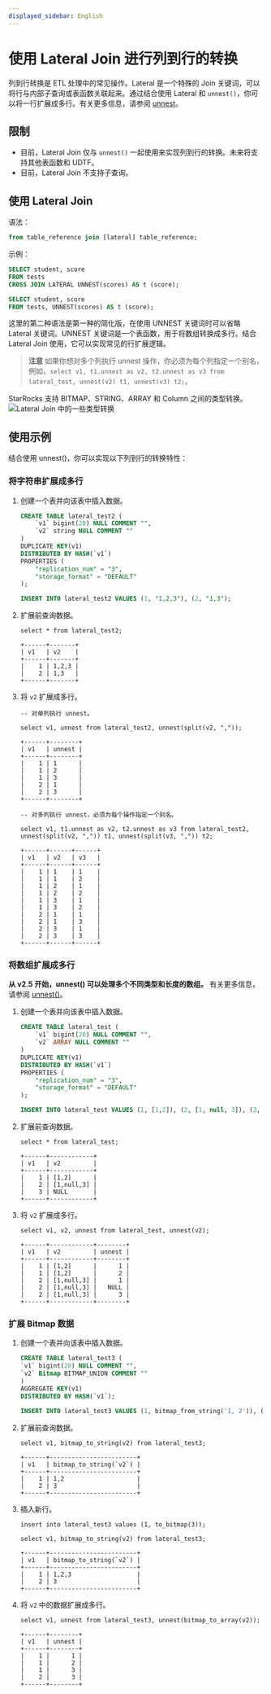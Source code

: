 ```yaml
---
displayed_sidebar: English
---
```


# 使用 Lateral Join 进行列到行的转换

列到行转换是 ETL 处理中的常见操作。Lateral 是一个特殊的 Join 关键词，可以将行与内部子查询或表函数关联起来。通过结合使用 Lateral 和 `unnest()`，你可以将一行扩展成多行。有关更多信息，请参阅 [unnest](../sql-reference/sql-functions/array-functions/unnest.md)。

## 限制

* 目前，Lateral Join 仅与 `unnest()` 一起使用来实现列到行的转换。未来将支持其他表函数和 UDTF。
* 目前，Lateral Join 不支持子查询。

## 使用 Lateral Join

语法：

```SQL
from table_reference join [lateral] table_reference;
```

示例：

```SQL
SELECT student, score
FROM tests
CROSS JOIN LATERAL UNNEST(scores) AS t (score);

SELECT student, score
FROM tests, UNNEST(scores) AS t (score);
```

这里的第二种语法是第一种的简化版，在使用 UNNEST 关键词时可以省略 Lateral 关键词。UNNEST 关键词是一个表函数，用于将数组转换成多行。结合 Lateral Join 使用，它可以实现常见的行扩展逻辑。

> **注意**
> 如果你想对多个列执行 unnest 操作，你必须为每个列指定一个别名，例如，`select v1, t1.unnest as v2, t2.unnest as v3 from lateral_test, unnest(v2) t1, unnest(v3) t2;`。

StarRocks 支持 BITMAP、STRING、ARRAY 和 Column 之间的类型转换。
![Lateral Join 中的一些类型转换](../assets/lateral_join_type_conversion.png)

## 使用示例

结合使用 unnest()，你可以实现以下列到行的转换特性：

### 将字符串扩展成多行

1. 创建一个表并向该表中插入数据。

   ```SQL
   CREATE TABLE lateral_test2 (
       `v1` bigint(20) NULL COMMENT "",
       `v2` string NULL COMMENT ""
   )
   DUPLICATE KEY(v1)
   DISTRIBUTED BY HASH(`v1`)
   PROPERTIES (
       "replication_num" = "3",
       "storage_format" = "DEFAULT"
   );
   
   INSERT INTO lateral_test2 VALUES (1, "1,2,3"), (2, "1,3");
   ```

2. 扩展前查询数据。

   ```Plain
   select * from lateral_test2;
   
   +------+-------+
   | v1   | v2    |
   +------+-------+
   |    1 | 1,2,3 |
   |    2 | 1,3   |
   +------+-------+
   ```

3. 将 `v2` 扩展成多行。

   ```Plain
   -- 对单列执行 unnest。
   
   select v1, unnest from lateral_test2, unnest(split(v2, ","));
   
   +------+--------+
   | v1   | unnest |
   +------+--------+
   |    1 | 1      |
   |    1 | 2      |
   |    1 | 3      |
   |    2 | 1      |
   |    2 | 3      |
   +------+--------+
   
   -- 对多列执行 unnest，必须为每个操作指定一个别名。
   
   select v1, t1.unnest as v2, t2.unnest as v3 from lateral_test2, unnest(split(v2, ",")) t1, unnest(split(v3, ",")) t2;
   
   +------+------+------+
   | v1   | v2   | v3   |
   +------+------+------+
   |    1 | 1    | 1    |
   |    1 | 1    | 2    |
   |    1 | 2    | 1    |
   |    1 | 2    | 2    |
   |    1 | 3    | 1    |
   |    1 | 3    | 2    |
   |    2 | 1    | 1    |
   |    2 | 1    | 3    |
   |    2 | 3    | 1    |
   |    2 | 3    | 3    |
   +------+------+------+
   ```

### 将数组扩展成多行

**从 v2.5 开始，unnest() 可以处理多个不同类型和长度的数组。** 有关更多信息，请参阅 [unnest()](../sql-reference/sql-functions/array-functions/unnest.md)。

1. 创建一个表并向该表中插入数据。

   ```SQL
   CREATE TABLE lateral_test (
       `v1` bigint(20) NULL COMMENT "",
       `v2` ARRAY NULL COMMENT ""
   ) 
   DUPLICATE KEY(v1)
   DISTRIBUTED BY HASH(`v1`)
   PROPERTIES (
       "replication_num" = "3",
       "storage_format" = "DEFAULT"
   );
   
   INSERT INTO lateral_test VALUES (1, [1,2]), (2, [1, null, 3]), (3, null);
   ```

2. 扩展前查询数据。

   ```Plain
   select * from lateral_test;
   
   +------+------------+
   | v1   | v2         |
   +------+------------+
   |    1 | [1,2]      |
   |    2 | [1,null,3] |
   |    3 | NULL       |
   +------+------------+
   ```

3. 将 `v2` 扩展成多行。

   ```Plain
   select v1, v2, unnest from lateral_test, unnest(v2);
   
   +------+------------+--------+
   | v1   | v2         | unnest |
   +------+------------+--------+
   |    1 | [1,2]      |      1 |
   |    1 | [1,2]      |      2 |
   |    2 | [1,null,3] |      1 |
   |    2 | [1,null,3] |   NULL |
   |    2 | [1,null,3] |      3 |
   +------+------------+--------+
   ```

### 扩展 Bitmap 数据

1. 创建一个表并向该表中插入数据。

   ```SQL
   CREATE TABLE lateral_test3 (
   `v1` bigint(20) NULL COMMENT "",
   `v2` Bitmap BITMAP_UNION COMMENT ""
   )
   AGGREGATE KEY(v1)
   DISTRIBUTED BY HASH(`v1`);
   
   INSERT INTO lateral_test3 VALUES (1, bitmap_from_string('1, 2')), (2, to_bitmap(3));
   ```

2. 扩展前查询数据。

   ```Plain
   select v1, bitmap_to_string(v2) from lateral_test3;
   
   +------+------------------------+
   | v1   | bitmap_to_string(`v2`) |
   +------+------------------------+
   |    1 | 1,2                    |
   |    2 | 3                      |
   +------+------------------------+
   
   ```

3. 插入新行。

   ```Plain
   insert into lateral_test3 values (1, to_bitmap(3));
   
   select v1, bitmap_to_string(v2) from lateral_test3;
   
   +------+------------------------+
   | v1   | bitmap_to_string(`v2`) |
   +------+------------------------+
   |    1 | 1,2,3                  |
   |    2 | 3                      |
   +------+------------------------+
   ```

4. 将 `v2` 中的数据扩展成多行。

   ```Plain
   select v1, unnest from lateral_test3, unnest(bitmap_to_array(v2));
   
   +------+--------+
   | v1   | unnest |
   +------+--------+
   |    1 |      1 |
   |    1 |      2 |
   |    1 |      3 |
   |    2 |      3 |
   +------+--------+
   ```